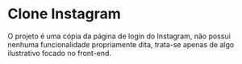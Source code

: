 # Clone Instagram

O projeto é uma cópia da página de login do Instagram, não possui nenhuma funcionalidade propriamente dita, trata-se apenas de algo ilustrativo focado no front-end.
